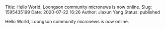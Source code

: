 Title: Hello World, Loongson community micronews is now online.
Slug: 1595435199
Date: 2020-07-22 16:26
Author: Jiaxun Yang
Status: published

Hello World, Loongson community micronews is now online.
